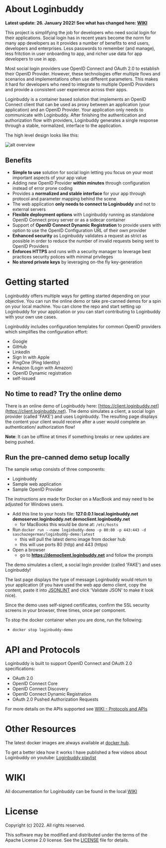# About Loginbuddy 

**Latest update: 26. January 2022! See what has changed here: [WIKI](https://github.com/SaschaZeGerman/loginbuddy/wiki/Latest-and-Greatest)**

This project is simplifying the job for developers who need social login for their applications. Social login has in recent years become the norm for many app developers as it provides a number of benefits to end users, developers and enterprises. Less passwords to remember (and manage), less fritction in user onboarding to app, and richer use data for app developers to use in app.

Most social login providers use OpenID Connect and OAuth 2.0 to establish their OpenID Provider. However, these technologies offer multiple flows and scenarios and implementations often use different parameters. This makes it hard for developers who need to integrate to multiple OpenID Providers and provide a consistent user experience across their apps. 

Loginbuddy is a container based solution that implements an OpenID Connect client that can be used as proxy between an application (your application) and an OpenID Provider. Your application only needs to communicate with Loginbuddy. After finishing the authentication and authorization flow with providers, Loginbuddy generates a single response through a stable, normalized, interface to the application.

The high level design looks like this:

![alt overview](doc/simple_overview_01.png)

## Benefits

* **Simple to use** solution for social login letting you focus on your most important aspects of your app value 
* Adding new OpenID Provider **within minutes** through configuration instead of error prone coding 
* Provides a **normalized and stable interface** for your app through protocol and parameter mapping behind the scene
* The web application **only needs to connect to Loginbuddy** and not to external servers
* **Flexible deployment options** with Loginbuddy running as standalone OpenID Connect proxy server or as a sidecar container
* Support of **OpenID Connect Dynamic Registration** to provide users with option to use the OpenID Configuration URL of their own provider
* **Enhanced security** as Loginbuddy validates a request as strict as possible in order to reduce the number of invalid requests being sent to OpenID Providers
* **Enforces HTTPS** and runs with a security manager to leverage best practices security polices with minimal privileges
* **No stored private keys** by leveraging on-the fly key-generation

# Getting started 

Loginbuddy offers multiple ways for getting started depending on your objective. You can run the online demo or take pre-canned demos for a spin on your local machine. You can clone the repo and start setting up Loginbuddy for your application or you can start contributing to Loginbuddy with your own use cases. 

Loginbuddy includes configuration templates for common OpenID providers which simplifies the configuration effort:

- Google
- GitHub
- LinkedIn
- Sign In with Apple
- PingOne (Ping Identity)
- Amazon (Login with Amazon)
- OpenID Dynamic registration
- self-issued

## No time to read? Try the online demo

There is an online demo of Loginbuddy here: [https://client.loginbuddy.net](https://client.loginbuddy.net).
The demo simulates a client, a social login provider (called 'FAKE') and uses Loginbuddy. The resulting page displays the content your client would receive after
a user would complete an authentication/ authorization flow!

**Note**: It can be offline at times if something breaks or new updates are being pushed.

## Run the pre-canned demo setup locally 

The sample setup consists of three components:
- Loginbuddy
- Sample web application
- Sample OpenID Provider

The instructions are made for Docker on a MacBook and may need to be adjusted for Windows users.

- Add this line to your hosts file: **127.0.0.1 local.loginbuddy.net demoserver.loginbuddy.net democlient.loginbuddy.net**
  - for MacBooks this would be done at: `/etc/hosts`
- Run `docker run --name loginbuddy-demo -p 80:80 -p 443:443 -d saschazegerman/loginbuddy-demo:latest`
  - this will pull the latest demo image from docker hub
  - this will use ports 80 (http) and 443 (https)
- Open a browser
  - go to **https://democlient.loginbuddy.net** and follow the prompts

The demo simulates a client, a social login provider (called 'FAKE') and uses Loginbuddy!

The last page displays the type of message Loginbuddy would return to your application (if you have used the web app demo client, copy the content, paste it into [JSONLINT](https://jsonlint.com) and click 'Validate JSON' to make it look nice).

Since the demo uses self-signed certificates, confirm the SSL security screens in your browser, three times, once per component. 

To stop the docker container when you are done, run the following:

- `docker stop loginbuddy-demo`

# API and Protocols 

Loginbuddy is built to support OpenID Connect and OAuth 2.0 specifications:

* OAuth 2.0
* OpenID Connect Core
* OpenID Connect Discovery
* OpenID Connect Dynamic Registration
* OAuth 2.0 Pushed Authorization Requests

For more details on the APIs supported see [WIKI - Protocols and APIs](https://github.com/SaschaZeGerman/loginbuddy/wiki/Protocols-and-APIs)

# Other Resources

The latest docker images are always available at [docker hub](https://hub.docker.com/r/saschazegerman/loginbuddy/).

To get a better idea how it works I have published a few videos about Loginbuddy on youtube: [Loginbuddy playlist](https://www.youtube.com/playlist?list=PLcX_9uDXp_CR5vXTT8lxI94x7Esl8O78E)

# WIKI

All documentation for Loginbuddy can be found in the local [WIKI](https://github.com/SaschaZeGerman/loginbuddy/wiki/HOME)

# License

Copyright (c) 2022. All rights reserved.

This software may be modified and distributed under the terms of the Apache License 2.0 license. See the [LICENSE](/LICENSE) file for details.